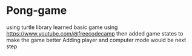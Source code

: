 # Pong-game
using turtle library
learned basic game using https://www.youtube.com/@freecodecamp
then added game states to make the game better
Adding player and computer mode would be next step
